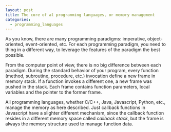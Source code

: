 ```yaml
---
layout: post
title: The core of al programming languages, or memory management
categories:
  - programming_languages
---
```

As you know, there are many programming paradigms: imperative, object-oriented, event-oriented, etc.
For each programming paradigm, you need to thing in a different way, to leverage the features of the paradigm the best possible.

From the computer point of view, there is no big difference between each paradigm.
During the standard behavior of your program, every function (method, subroutine, procedure, etc.) invocation define a new frame in memory stack.
If a function invokes a different one, a new frame was pushed in the stack.
Each frame contains function parameters, local variables and the pointer to the former frame.

All programming languages, whether C/C++, Java, Javascript, Python, etc., manage the memory as here described.
Just callback functions in Javascript have a slighter different mechanism, since the callback function resides in a different memory space called _callback stack_, but the frame is always the memory structure used to manage function data.
